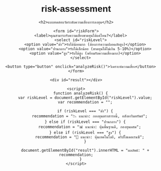 # risk-assessment
<!DOCTYPE html>
<html lang="th">
<head>
    <meta charset="UTF-8">
    <meta name="viewport" content="width=device-width, initial-scale=1.0">
    <title>วัดระดับความเสี่ยงการลงทุน</title>
    <style>
        body { font-family: Arial, sans-serif; margin: 40px; text-align: center; }
        form { max-width: 400px; margin: auto; text-align: left; }
        label, select, button { display: block; margin-top: 10px; width: 100%; }
        button { padding: 10px; background-color: #28a745; color: white; border: none; cursor: pointer; }
        button:hover { background-color: #218838; }
        #result { margin-top: 20px; font-size: 18px; font-weight: bold; }
    </style>
</head>
<body>

    <h2>แบบทดสอบวัดระดับความเสี่ยงการลงทุน</h2>
    
    <form id="riskForm">
        <label>คุณสามารถรับความเสี่ยงขาดทุนได้แค่ไหน?</label>
        <select id="riskLevel">
            <option value="ต่ำ">รับได้น้อยมาก (ต้องการความปลอดภัยสูง)</option>
            <option value="ปานกลาง">รับได้เล็กน้อย (ขาดทุนได้ไม่เกิน 5-10%)</option>
            <option value="สูง">รับได้สูง (พร้อมรับความเสี่ยงมาก)</option>
        </select>

        <button type="button" onclick="analyzeRisk()">วิเคราะห์ความเสี่ยง</button>
    </form>

    <div id="result"></div>

    <script>
        function analyzeRisk() {
            var riskLevel = document.getElementById("riskLevel").value;
            var recommendation = "";

            if (riskLevel === "ต่ำ") {
                recommendation = "📉 แนะนำ: กองทุนตราสารหนี้, อสังหาริมทรัพย์";
            } else if (riskLevel === "ปานกลาง") {
                recommendation = "📊 แนะนำ: หุ้นพื้นฐานดี, กองทุนผสม";
            } else if (riskLevel === "สูง") {
                recommendation = "🚀 แนะนำ: หุ้นเทคโนโลยี, คริปโตเคอเรนซี";
            }

            document.getElementById("result").innerHTML = "ผลลัพธ์: " + recommendation;
        }
    </script>

</body>
</html>
